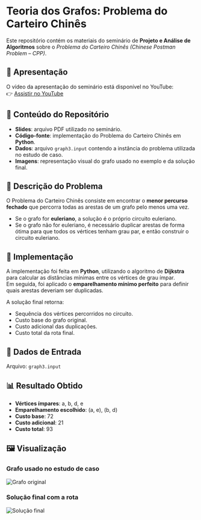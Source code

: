 # Teoria dos Grafos: Problema do Carteiro Chinês  

Este repositório contém os materiais do seminário de **Projeto e Análise de Algoritmos** sobre o *Problema do Carteiro Chinês (Chinese Postman Problem – CPP)*.  

## 🎥 Apresentação  
O vídeo da apresentação do seminário está disponível no YouTube:  
👉 [Assistir no YouTube](https://youtu.be/6fLUU3uK5qM)  

## 📑 Conteúdo do Repositório  
- **Slides**: arquivo PDF utilizado no seminário.  
- **Código-fonte**: implementação do Problema do Carteiro Chinês em **Python**.  
- **Dados**: arquivo `graph3.input` contendo a instância do problema utilizada no estudo de caso.  
- **Imagens**: representação visual do grafo usado no exemplo e da solução final.  

## 📌 Descrição do Problema  
O Problema do Carteiro Chinês consiste em encontrar o **menor percurso fechado** que percorra todas as arestas de um grafo pelo menos uma vez.  

- Se o grafo for **euleriano**, a solução é o próprio circuito euleriano.  
- Se o grafo não for euleriano, é necessário duplicar arestas de forma ótima para que todos os vértices tenham grau par, e então construir o circuito euleriano.  

## 🧮 Implementação  
A implementação foi feita em **Python**, utilizando o algoritmo de **Dijkstra** para calcular as distâncias mínimas entre os vértices de grau ímpar.  
Em seguida, foi aplicado o **emparelhamento mínimo perfeito** para definir quais arestas deveriam ser duplicadas.  

A solução final retorna:  
- Sequência dos vértices percorridos no circuito.  
- Custo base do grafo original.  
- Custo adicional das duplicações.  
- Custo total da rota final.  

## 📂 Dados de Entrada  
Arquivo: `graph3.input`  

## 📊 Resultado Obtido  
- **Vértices ímpares**: a, b, d, e  
- **Emparelhamento escolhido**: (a, e), (b, d)  
- **Custo base**: 72
- **Custo adicional**: 21  
- **Custo total**: 93

## 🖼️ Visualização  
### Grafo usado no estudo de caso  
![Grafo original](images/grafo_inicial.png)  

### Solução final com a rota  
![Solução final](images/grafo_solucao.png)  
